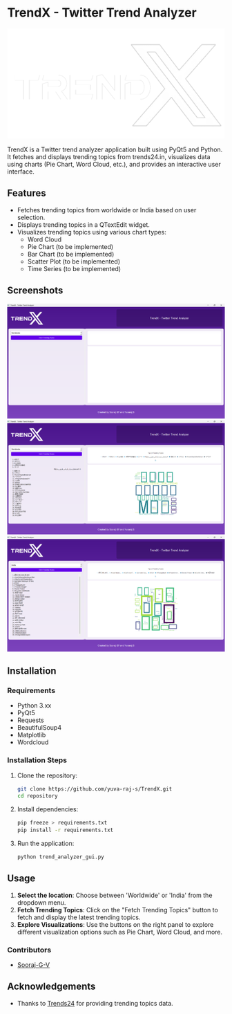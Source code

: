 # TrendX - Twitter Trend Analyzer

![Project Logo](logo_white.png)

TrendX is a Twitter trend analyzer application built using PyQt5 and Python. It fetches and displays trending topics from trends24.in, visualizes data using charts (Pie Chart, Word Cloud, etc.), and provides an interactive user interface.

## Features

- Fetches trending topics from worldwide or India based on user selection.
- Displays trending topics in a QTextEdit widget.
- Visualizes trending topics using various chart types:
  - Word Cloud
  - Pie Chart (to be implemented)
  - Bar Chart (to be implemented)
  - Scatter Plot (to be implemented)
  - Time Series (to be implemented)

## Screenshots

![Screenshot 1](Screenshots/Screenshot_1.png)
![Screenshot 2](Screenshots/Screenshot_2.png)
![Screenshot 2](Screenshots/Screenshot_3.png)

## Installation

### Requirements

- Python 3.xx
- PyQt5
- Requests
- BeautifulSoup4
- Matplotlib
- Wordcloud

### Installation Steps

1. Clone the repository:
   ```bash
   git clone https://github.com/yuva-raj-s/TrendX.git
   cd repository

2. Install dependencies:
    ```bash
   pip freeze > requirements.txt
   pip install -r requirements.txt

3. Run the application:
   ```bash
   python trend_analyzer_gui.py


## Usage

1. **Select the location**: Choose between 'Worldwide' or 'India' from the dropdown menu.
2. **Fetch Trending Topics**: Click on the "Fetch Trending Topics" button to fetch and display the latest trending topics.
3. **Explore Visualizations**: Use the buttons on the right panel to explore different visualization options such as Pie Chart, Word Cloud, and more.


### Contributors

- [Sooraj-G-V](https://github.com/SoorajVaidya)

## Acknowledgements

- Thanks to [Trends24](https://trends24.in) for providing trending topics data.

